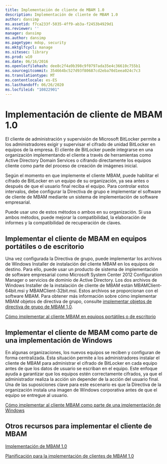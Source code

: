 ```yaml
---
title: Implementación de cliente de MBAM 1.0
description: Implementación de cliente de MBAM 1.0
author: dansimp
ms.assetid: f7ca233f-5035-4ff9-ab3a-f2453b4929d1
ms.reviewer: ''
manager: dansimp
ms.author: dansimp
ms.pagetype: mdop, security
ms.mktglfcycl: manage
ms.sitesec: library
ms.prod: w10
ms.date: 06/16/2016
ms.openlocfilehash: dee8c2f4a9b398c9f0797ada35e4c36610c755b1
ms.sourcegitcommit: 354664bc527d93f80687cd2eba70d1eea024c7c3
ms.translationtype: MT
ms.contentlocale: es-ES
ms.lasthandoff: 06/26/2020
ms.locfileid: "10822901"
---
```

# Implementación de cliente de MBAM 1.0


El cliente de administración y supervisión de Microsoft BitLocker permite a los administradores exigir y supervisar el cifrado de unidad BitLocker en equipos de la empresa. El cliente de BitLocker puede integrarse en una organización implementando el cliente a través de herramientas como Active Directory Domain Services o cifrando directamente los equipos cliente como parte del proceso de creación de imágenes inicial.

Según el momento en que implemente el cliente MBAM, puede habilitar el cifrado de BitLocker en un equipo de su organización, ya sea antes o después de que el usuario final reciba el equipo. Para controlar estos intervalos, debe configurar la Directiva de grupo e implementar el software de cliente de MBAM mediante un sistema de implementación de software empresarial.

Puede usar uno de estos métodos o ambos en su organización. Si usa ambos métodos, puede mejorar la compatibilidad, la elaboración de informes y la compatibilidad de recuperación de claves.

## Implementar el cliente de MBAM en equipos portátiles o de escritorio


Una vez configurada la Directiva de grupo, puede implementar los archivos de Windows Installer de instalación del cliente MBAM en los equipos de destino. Para ello, puede usar un producto de sistema de implementación de software empresarial como Microsoft System Center 2012 Configuration Manager o servicios de dominio de Active Directory. Los dos archivos de Windows Installer de la instalación de cliente de MBAM están MBAMClient-64bit.msi y MBAMClient-32bit.msi. Estos archivos se proporcionan con el software MBAM. Para obtener más información sobre cómo implementar MBAM objetos de directiva de grupo, consulte [implementar objetos de directiva de grupo de MBAM 1,0](deploying-mbam-10-group-policy-objects.md).

[Cómo implementar al cliente MBAM en equipos portátiles o de escritorio](how-to-deploy-the-mbam-client-to-desktop-or-laptop-computers-mbam-1.md)

## Implementar el cliente de MBAM como parte de una implementación de Windows


En algunas organizaciones, los nuevos equipos se reciben y configuran de forma centralizada. Esta situación permite a los administradores instalar el cliente de MBAM para administrar el cifrado de BitLocker en cada equipo antes de que los datos de usuario se escriban en el equipo. Este enfoque ayuda a garantizar que los equipos estén correctamente cifrados, ya que el administrador realiza la acción sin depender de la acción del usuario final. Una de las suposiciones clave para este escenario es que la Directiva de la organización instala una imagen de Windows corporativa antes de que el equipo se entregue al usuario.

[Cómo implementar al cliente MBAM como parte de una implementación de Windows](how-to-deploy-the-mbam-client-as-part-of-a-windows-deployment-mbam-1.md)

## Otros recursos para implementar el cliente de MBAM


[Implementación de MBAM 1.0](deploying-mbam-10.md)

[Planificación para la implementación de clientes de MBAM 1.0](planning-for-mbam-10-client-deployment.md)

 

 





